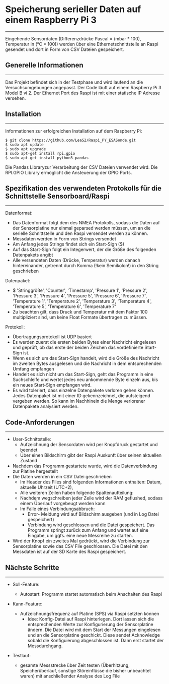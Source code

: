 # Speicherung serieller Daten auf einem Raspberry Pi 3
***
Eingehende Sensordaten (Differenzdrücke Pascal = (mbar * 100), Temperatur in (°C * 100)) werden über eine Ethernetschnittstelle an Raspi gesendet
und dort in Form von CSV Dateien gespeichert. 

## Generelle Informationen
***
Das Projekt befindet sich in der Testphase und wird laufend an die Versuchsumgebungen angepasst.
Der Code läuft auf einem Raspberry Pi 3 Model B vi 2. Der Ethernet Port des Raspi ist mit einer statische IP Adresse versehen. 

## Installation
***
Informationen zur erfolgreichen Installation auf dem Raspberry Pi: 
```
$ git clone https://github.com/LeaS2/Raspi_PY_ESASonde.git
$ sudo apt update
$ sudo apt upgrade
$ sudo apt-get install rpi.gpio
$ sudo apt-get install python3-pandas
```  
Die Pandas Libraryzur Verarbeitung der CSV Dateien verwendet wird. Die RPI.GPIO Library ermöglicht die Ansteuerung der GPIO Ports.


## Spezifikation des verwendeten Protokolls für die Schnittstelle Sensorboard/Raspi
***
Datenformat: 
* Das Datenformat folgt dem des NMEA Protokolls, sodass die Daten auf der Sensorplatine nur einmal geparsed werden müssen, um an die serielle Schnittstelle und den Raspi versendet werden zu können. 
* Messdaten werden in Form von Strings versendet
* Am Anfang jedes Strings findet sich ein Start-Sign ($) 
* Auf das Start-Sign folgt ein Integerwert, der die Größe des folgenden Datenpakets angibt
* Alle versendeten Daten (Drücke, Temperatur) werden danach hintereinander, getrennt durch Komma (!kein Semikolon!) in den String geschrieben

Datenpaket:
* $ 'Stringgröße', 'Counter', 'Timestamp', 'Pressure 1', 'Pressure 2', 'Pressure 3', 'Pressure 4', 'Pressure 5', 'Pressure 6', 'Pressure 7', 'Temperature 1', 'Temperature 2', 'Temperature 3', 'Temperature 4', 'Temperature 5', 'Temperature 6', 'Temperature 7'
* Zu beachten gilt, dass Druck und Temperatur mit dem Faktor 100 multipliziert sind, um keine Float Formate übertragen zu müssen. 

Protokoll: 
* Übertragungsprotokoll ist UDP basiert
* Es werden zuerst die ersten beiden Bytes einer Nachricht eingelesen und geprüft, ob das erste der beiden Zeichen das vordefinierte Start-Sign ist. 
* Wenn es sich um das Start-Sign handelt, wird die Größe des Nachricht im zweiten Bytes ausgelesen und die Nachricht in dem entsprechenden Umfang empfangen
* Handelt es sich nicht um das Start-Sign, geht das Programm in eine Suchschleife und wertet jedes neu ankommende Byte einzeln aus, bis ein neues Start-Sign empfangen wird. 
* Es wird toleriert, dass einzelne Datenpakete verloren gehen können. Jedes Datenpaket ist mit einer ID gekennzeichnet, die aufsteigend vergeben werden. So kann im Nachhinein die Menge verlorener Datenpakete analysiert werden. 

## Code-Anforderungen
***
* User-Schnittstelle: 
    * Aufzeichnung der Sensordaten wird per Knopfdruck gestartet und beendet
    * Über einen Bildschirm gibt der Raspi Auskunft über seinen aktuellen Zustand
* Nachdem das Programm gestartete wurde, wird die Datenverbindung zur Platine hergestellt 
* Die Daten werden in ein CSV Datei geschrieben
    * Im Header des Files sind folgenden Informationen enthalten: Datum, aktuelle Uhrzeit (UTC+2), 
    * Alle weiteren Zeilen haben folgende Spaltenaufteilung: 
    * Nachdem wegschreiben jeder Zeile wird der RAM geflushed, sodass einem Überlauf vorgebeugt werden kann 
    * Im Falle eines Verbindungsabbruch:
        * Error- Meldung wird auf Bildschirm ausgeben (und in Log Datei gespeichert)
        * Verbindung wird geschlossen und die Datei gespeichert. Das Programm springt zurück zum Anfang und wartet auf eine Eingabe, um ggfs. eine neue Messreihe zu starten. 
* Wird der Knopf ein zweites Mal gedrückt, wird die Verbindung zur Sensorplatine sowie das CSV File geschlossen. Die Datei mit den Messdaten ist auf der SD Karte des Raspi gespeichert.


## Nächste Schritte
***
* Soll-Feature: 
    * Autostart: Programm startet automatisch beim Anschalten des Raspi
    
* Kann-Feature: 
    * Aufzeichnungsfrequenz auf Platine (SPS) via Raspi setzten können
        * Idee: Konfig-Datei auf Raspi hinterlegen. Dort lassen sich die entsprechenden Werte zur Konfigurierung der Sensorplatine ändern. Die Datei wird mit dem Start der Messungen eingelesen und an die Sensorplatine geschickt. Diese sendet Acknowledge sobald die Konfiguierung abgeschlossen ist. Dann erst startet der Messdurchgang. 
* Testlauf: 
    * gesamte Messstrecke über Zeit testen (Überhitzung, Speicherüberlauf, sonstige Störeinflüsse die bisher unbeachtet waren) mit anschließender Analyse des Log File